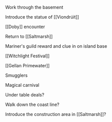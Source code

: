 Work through the basement

Introduce the statue of [[Viondrúit]]

[[Doby]] encounter

Return to [[Saltmarsh]]

Mariner's guild reward and clue in on island base

[[Witchlight Festival]]

[[Gellan Primewater]]

Smugglers

Magical carnival

Under table deals?

Walk down the coast line?

Introduce the construction area in [[Saltmarsh]]?